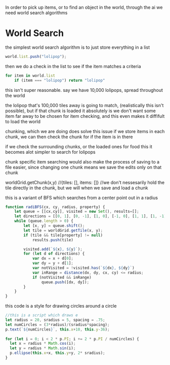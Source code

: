 In order to pick up items, or to find an object in the world, through the ai we need world search algorithms

# World Search

the simplest world search algorithm is to just store everything in a list
```javascript
world.list.push("lolipop");
```
then we do a check in the list to see if the item matches a criteria
```javascript
for item in world.list
    if (item === "lolipop") return "lolipop"
```

this isn't super reasonable. say we have 10,000 lolipops, spread throughout the world

the lolipop that's 100,000 tiles away is going to match, (realistically this isn't possible), but if that chunk is loaded it absolutely is
we don't want some item far away to be chosen for item checking, and this even makes it diffifult to load the world


chunking, which we are doing does solve this issue
if we store items in each chunk, we can then check the chunk for if the item is in there

if we check the surrounding chunks, or the loaded ones for food this it becomes alot simpler to search for lolipops


chunk specific item searching would also make the process of saving to a file easier, since changing one chunk means we save the edits only on that chunk

worldGrid.getChunk(x,y) //{tiles: [], items: []} //we don't nessesarily hold the tile directly in the chunk, but we will when we save and load a chunk

this is a variant of BFS which searches from a center point out in a radius
```javascript
function radiBFS(cx, cy, radius, property) {
    let queue = [[cx,cy]], visited = new Set(), results=[];
    let directions = [[0, 1], [0, -1], [1, 0], [-1, 0], [1, 1], [1, -1], [-1, 1], [-1, -1]];
    while (queue.length > 0) {
        let [x, y] = queue.shift();
        let tile = worldGrid.getTile(x, y);
        if (tile && tile[property] != null) 
            results.push(tile)

        visited.add(`${x}, ${y}`);
        for (let d of directions) {
            var dx = x + d[0];
            var dy = y + d[1];
            var notVisited = !visited.has(`${dx}, ${dy}`)
            var inRange = distance(dx, dy, cx, cy) <= radius;
            if (notVisited && inRange) 
                queue.push([dx, dy]);            
        }
    }
}
```
this code is a style for drawing circles around a circle
```javascript
//this is a script which draws e
let radius = 20, sradius = 5, spacing = .75;
let numCircles = (3*radius)/(sradius*spacing);
p.text(`${numCircles}`, this.x+10, this.y-36);
        
for (let i = 0; i < 2 * p.PI; i += 2 * p.PI / numCircles) {
  let x = radius * Math.cos(i);
  let y = radius * Math.sin(i);
  p.ellipse(this.x+x, this.y+y, 2* sradius);
}
```

